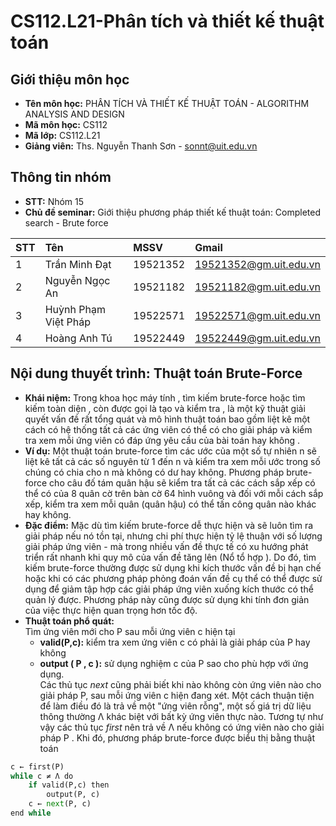 # CS112.L21-Phân tích và thiết kế thuật toán
## Giới thiệu môn học
* __Tên môn học:__ PHÂN TÍCH VÀ THIẾT KẾ THUẬT TOÁN - ALGORITHM ANALYSIS AND DESIGN
* __Mã môn học:__ CS112
* __Mã lớp:__ CS112.L21
* __Giảng viên:__ Ths. Nguyễn Thanh Sơn - sonnt@uit.edu.vn
## Thông tin nhóm
* __STT:__ Nhóm 15
* __Chủ đề seminar:__ Giới thiệu phương pháp thiết kế thuật toán: Completed search - Brute force

|**STT**|**Tên**|**MSSV**|**Gmail**|
|:---|:---|:---|:---|
|1|Trần Minh Đạt|19521352|19521352@gm.uit.edu.vn|
|2|Nguyễn Ngọc An|19521182|19521182@gm.uit.edu.vn|
|3|Huỳnh Phạm Việt Pháp|19522571|19522571@gm.uit.edu.vn|
|4|Hoàng Anh Tú|19522449|19522449@gm.uit.edu.vn|

## __Nội dung thuyết trình:__ Thuật toán Brute-Force
* __Khái niệm:__ Trong khoa học máy tính , tìm kiếm brute-force hoặc tìm kiếm toàn diện , còn được gọi là tạo và kiểm tra , là một kỹ thuật giải quyết vấn đề rất tổng quát và mô hình thuật toán bao gồm liệt kê một cách có hệ thống tất cả các ứng viên có thể có cho giải pháp và kiểm tra xem mỗi ứng viên có đáp ứng yêu cầu của bài toán hay không .
* __Ví dụ:__ Một thuật toán brute-force tìm các ước của một số tự nhiên n sẽ liệt kê tất cả các số nguyên từ 1 đến n và kiểm tra xem mỗi ước trong số chúng có chia cho n mà không có dư hay không. Phương pháp brute-force cho câu đố tám quân hậu sẽ kiểm tra tất cả các cách sắp xếp có thể có của 8 quân cờ trên bàn cờ 64 hình vuông và đối với mỗi cách sắp xếp, kiểm tra xem mỗi quân (quân hậu) có thể tấn công quân nào khác hay không. 
* __Đặc điểm:__ Mặc dù tìm kiếm brute-force dễ thực hiện và sẽ luôn tìm ra giải pháp nếu nó tồn tại, nhưng chi phí thực hiện tỷ lệ thuận với số lượng giải pháp ứng viên - mà trong nhiều vấn đề thực tế có xu hướng phát triển rất nhanh khi quy mô của vấn đề tăng lên (Nổ tổ hợp ). Do đó, tìm kiếm brute-force thường được sử dụng khi kích thước vấn đề bị hạn chế hoặc khi có các phương pháp phỏng đoán vấn đề cụ thể có thể được sử dụng để giảm tập hợp các giải pháp ứng viên xuống kích thước có thể quản lý được. Phương pháp này cũng được sử dụng khi tính đơn giản của việc thực hiện quan trọng hơn tốc độ.
* __Thuật toán phổ quát:__  
 Tìm ứng viên mới cho P sau mỗi ứng viên c hiện tại
  + __valid(P,c):__ kiểm tra xem ứng viên c có phải là giải pháp của P hay không  
  + __output ( P , c ):__ sử dụng nghiệm c của P sao cho phù hợp với ứng dụng.  
 Các thủ tục *next* cũng phải biết khi nào không còn ứng viên nào cho giải pháp P, sau mỗi ứng viên c hiện đang xét. Một cách thuận tiện để làm điều đó là trả về một "ứng viên rỗng", một số giá trị dữ liệu thông thường Λ khác biệt với bất kỳ ứng viên thực nào. Tương tự như vậy các thủ tục *first* nên trả về Λ nếu không có ứng viên nào cho giải pháp P . Khi đó, phương pháp brute-force được biểu thị bằng thuật toán
```python
c ← first(P)
while c ≠ Λ do
    if valid(P,c) then
        output(P, c)
    c ← next(P, c)
end while
```


